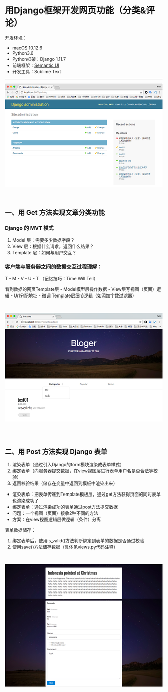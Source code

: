 # 用Django框架开发网页功能（分类&评论）

开发环境：
- macOS 10.12.6
- Python3.6
- Python框架：Django 1.11.7
- 前端框架：[Semantic UI](http://www.semantic-ui.cn/)
- 开发工具：Sublime Text

---

![Django_admin01.png](https://github.com/FatliTalk/Django_Demo01/blob/master/pagesPictures/Django_admin01.png?raw=true)

<br>

## 一、用 Get 方法实现文章分类功能
### Django 的 MVT 模式
1. Model 层：需要多少数据字段？
2. View 层：根据什么请求，返回什么结果？
3. Template 层：如何与用户交互？

### 客户端与服务器之间的数据交互过程理解：
T - M - V - U - T  （记忆技巧：Time Will Tell）

看到数据的网页Template层 - Model模型层操作数据 - View层写视图（页面）逻辑 - Url分配地址 - 微调 Template层细节逻辑（如添加字数过滤器）

<br>

![文章标签分类-Get方法.png](https://github.com/FatliTalk/Django_Demo01/blob/master/pagesPictures/%E6%96%87%E7%AB%A0%E6%A0%87%E7%AD%BE%E5%88%86%E7%B1%BB-Get%E6%96%B9%E6%B3%95.png?raw=true)

<br>
<br>

## 二、用 Post 方法实现 Django 表单
1. 渲染表单（通过引入Django的form模块渲染成表单样式）
2. 绑定表单（向服务器提交数据，在view视图层进行表单用户名是否合法等校验）
3. 返回校验结果（储存在变量中返回到模板中渲染出来）

- 渲染表单：把表单传递到Template模板层，通过get方法获得页面的同时表单也渲染成功了
- 绑定表单：通过渲染成功的表单通过post方法提交数据
- 问题：一个视图（页面）接收2种不同的方法
- 方案：在view视图逻辑层做逻辑（条件）分离

表单数据储存：
1. 绑定表单后，使用is_valid()方法判断绑定到表单的数据是否通过校验
2. 使用save()方法储存数据（具体见views.py代码注释）

<br>

![文章评论页-Post方法.png](https://github.com/FatliTalk/Django_Demo01/blob/master/pagesPictures/%E6%96%87%E7%AB%A0%E8%AF%84%E8%AE%BA%E9%A1%B5-Post%E6%96%B9%E6%B3%95.png?raw=true)
